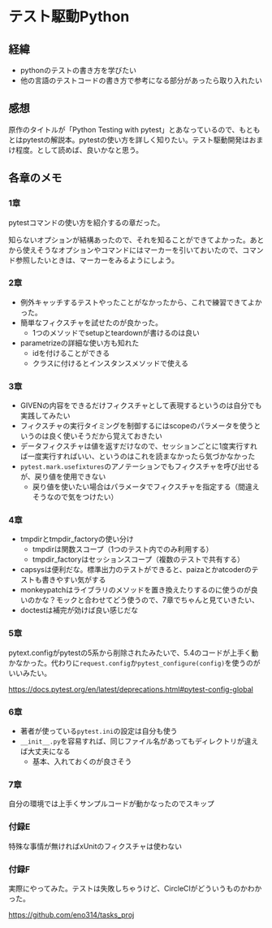 # テスト駆動Python

## 経緯

- pythonのテストの書き方を学びたい
- 他の言語のテストコードの書き方で参考になる部分があったら取り入れたい

## 感想

原作のタイトルが「Python Testing with pytest」とあなっているので、もともとはpytestの解説本。pytestの使い方を詳しく知りたい。テスト駆動開発はおまけ程度。として読めば、良いかなと思う。

## 各章のメモ

### 1章

pytestコマンドの使い方を紹介するの章だった。

知らないオプションが結構あったので、それを知ることができてよかった。あとから使えそうなオプションやコマンドにはマーカーを引いておいたので、コマンド参照したいときは、マーカーをみるようにしよう。

### 2章

- 例外キャッチするテストやったことがなかったから、これで練習できてよかった。
- 簡単なフィクスチャを試せたのが良かった。
  - 1つのメソッドでsetupとteardownが書けるのは良い
- parametrizeの詳細な使い方も知れた
  - idを付けることができる
  - クラスに付けるとインスタンスメソッドで使える

### 3章

- GIVENの内容をできるだけフィクスチャとして表現するというのは自分でも実践してみたい
- フィクスチャの実行タイミングを制御するにはscopeのパラメータを使うというのは良く使いそうだから覚えておきたい
- データフィクスチャは値を返すだけなので、セッションごとに1度実行すれば一度実行すればいい、というのはこれを読まなかったら気づかなかった
- `pytest.mark.usefixtures`のアノテーションでもフィクスチャを呼び出せるが、戻り値を使用できない
  - 戻り値を使いたい場合はパラメータでフィクスチャを指定する（間違えそうなので気をつけたい）

### 4章

- tmpdirとtmpdir_factoryの使い分け
  - tmpdirは関数スコープ（1つのテスト内でのみ利用する）
  - tmpdir_factoryはセッションスコープ（複数のテストで共有する）
- capsysは便利だな。標準出力のテストができると、paizaとかatcoderのテストも書きやすい気がする
- monkeypatchはライブラリのメソッドを置き換えたりするのに使うのが良いのかな？モックと合わせてどう使うので、7章でちゃんと見ていきたい、
- doctestは補完が効けば良い感じだな

### 5章

pytext.configがpytestの5系から削除されたみたいで、5.4のコードが上手く動かなかった。代わりに`request.config`か`pytest_configure(config)`を使うのがいいみたい。

<https://docs.pytest.org/en/latest/deprecations.html#pytest-config-global>

### 6章

- 著者が使っている`pytest.ini`の設定は自分も使う
- `__init__.py`を容易すれば、同じファイル名があってもディレクトリが違えば大丈夫になる
  - 基本、入れておくのが良さそう

### 7章

自分の環境では上手くサンプルコードが動かなったのでスキップ

### 付録E

特殊な事情が無ければxUnitのフィクスチャは使わない

### 付録F

実際にやってみた。テストは失敗しちゃうけど、CircleCIがどういうものかわかった。

<https://github.com/eno314/tasks_proj>

